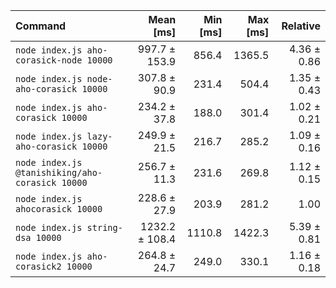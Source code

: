 | Command | Mean [ms] | Min [ms] | Max [ms] | Relative |
|:---|---:|---:|---:|---:|
| `node index.js aho-corasick-node 10000` | 997.7 ± 153.9 | 856.4 | 1365.5 | 4.36 ± 0.86 |
| `node index.js node-aho-corasick 10000` | 307.8 ± 90.9 | 231.4 | 504.4 | 1.35 ± 0.43 |
| `node index.js aho-corasick 10000` | 234.2 ± 37.8 | 188.0 | 301.4 | 1.02 ± 0.21 |
| `node index.js lazy-aho-corasick 10000` | 249.9 ± 21.5 | 216.7 | 285.2 | 1.09 ± 0.16 |
| `node index.js @tanishiking/aho-corasick 10000` | 256.7 ± 11.3 | 231.6 | 269.8 | 1.12 ± 0.15 |
| `node index.js ahocorasick 10000` | 228.6 ± 27.9 | 203.9 | 281.2 | 1.00 |
| `node index.js string-dsa 10000` | 1232.2 ± 108.4 | 1110.8 | 1422.3 | 5.39 ± 0.81 |
| `node index.js aho-corasick2 10000` | 264.8 ± 24.7 | 249.0 | 330.1 | 1.16 ± 0.18 |

